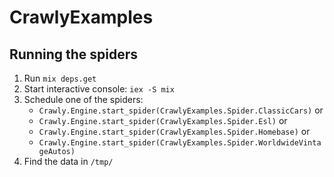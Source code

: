 # CrawlyExamples

## Running the spiders
1. Run `mix deps.get`
1. Start interactive console: `iex -S mix`
1. Schedule one of the spiders: 
   * `Crawly.Engine.start_spider(CrawlyExamples.Spider.ClassicCars)` or
   * `Crawly.Engine.start_spider(CrawlyExamples.Spider.Esl)` or
   * `Crawly.Engine.start_spider(CrawlyExamples.Spider.Homebase)` or
   * `Crawly.Engine.start_spider(CrawlyExamples.Spider.WorldwideVintageAutos)`
1. Find the data in `/tmp/`
